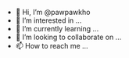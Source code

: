 - 👋 Hi, I’m @pawpawkho
- 👀 I’m interested in ...
- 🌱 I’m currently learning ...
- 💞️ I’m looking to collaborate on ...
- 📫 How to reach me ...

<!---
pawpawkho/pawpawkho is a ✨ special ✨ repository because its `README.md` (this file) appears on your GitHub profile.
You can click the Preview link to take a look at your changes.
--->
